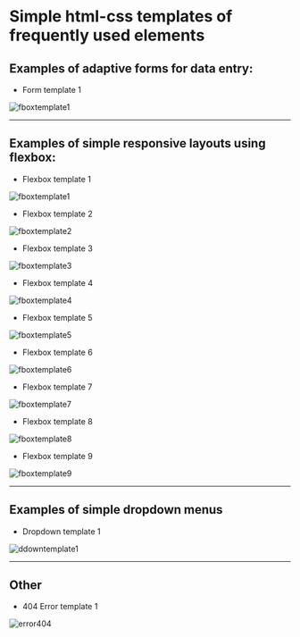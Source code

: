 # Simple html-css templates of frequently used elements
## Examples of adaptive forms for data entry:

- Form template 1
  
![fboxtemplate1](./readmeImages/formCreateEvent.jpg "")

----

## Examples of simple responsive layouts using flexbox:

- Flexbox template 1
  
![fboxtemplate1](./readmeImages/flexboxT1.jpg "")

- Flexbox template 2
  
![fboxtemplate2](./readmeImages/flexboxT2.jpg "")

- Flexbox template 3
  
![fboxtemplate3](./readmeImages/flexboxT3.jpg "")

- Flexbox template 4
  
![fboxtemplate4](./readmeImages/flexboxT4.jpg "")

- Flexbox template 5
  
![fboxtemplate5](./readmeImages/flexboxT5.jpg "")

- Flexbox template 6
  
![fboxtemplate6](./readmeImages/flexboxT6.jpg "")

- Flexbox template 7
  
![fboxtemplate7](./readmeImages/flexboxT7.jpg "")

- Flexbox template 8
  
![fboxtemplate8](./readmeImages/flexboxT8.jpg "")

- Flexbox template 9
  
![fboxtemplate9](./readmeImages/flexboxT9.jpg "")



----

## Examples of simple dropdown menus

- Dropdown template 1

![ddowntemplate1](./readmeImages/dropdownT1.jpg "")



----

## Other

- 404 Error template 1

![error404](./readmeImages/404errorPage.jpg "")